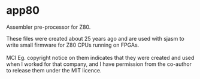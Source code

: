 # app80
Assembler pre-processor for Z80.

These files were created about 25 years ago and are used with sjasm to write small firmware for Z80 CPUs running on FPGAs.
<BR><BR>
MCI Eg. copyright notice on them indicates that they were created and used when I worked for that company, and I have permission from the co-author to release them under the MIT licence.
